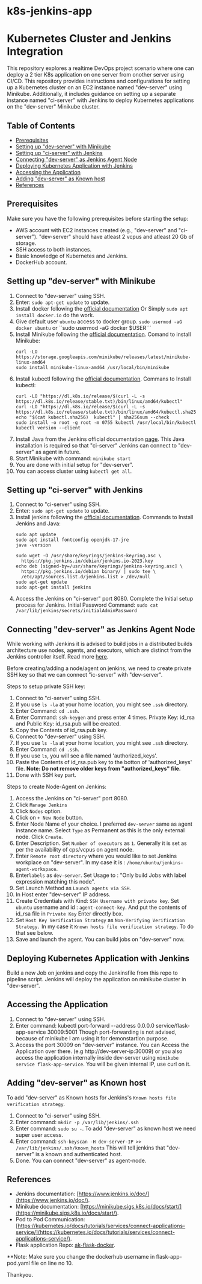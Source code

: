 # k8s-jenkins-app

# Kubernetes Cluster and Jenkins Integration

This repository explores a realtime DevOps project scenario where one can deploy a 2 tier K8s application on one server from onother server using CI/CD.
This repository provides instructions and configurations for setting up a Kubernetes cluster on an EC2 instance named "dev-server" using Minikube. Additionally, it includes guidance on setting up a separate instance named "ci-server" with Jenkins to deploy Kubernetes applications on the "dev-server" Minikube cluster.

## Table of Contents
- [Prerequisites](#prerequisites)
- [Setting up "dev-server" with Minikube](#setting-up-dev-server-with-minikube)
- [Setting up "ci-server" with Jenkins](#setting-up-ci-server-with-jenkins)
- [Connecting "dev-server" as Jenkins Agent Node](#connecting-dev-server-as-jenkins-agent-node)
- [Deploying Kubernetes Application with Jenkins](#deploying-kubernetes-application-with-jenkins)
- [Accessing the Application](#accessing-the-application)
- [Adding "dev-server" as Known host](#adding-dev-server-as-known-host)
- [References](#refernces)

  
## Prerequisites

Make sure you have the following prerequisites before starting the setup:

- AWS account with EC2 instances created (e.g., "dev-server" and "ci-server").
  "dev-server" should have atleast 2 vcpus and atleast 20 Gb of storage. 
- SSH access to both instances.
- Basic knowledge of Kubernetes and Jenkins.
- DockerHub account.

## Setting up "dev-server" with Minikube

1. Connect to "dev-server" using SSH.
2. Enter: ``` sudo apt-get update ``` to update.
3. Install docker following the [official documentation](https://docs.docker.com/engine/install/ubuntu/)
   Or Simply ``` sudo apt install docker.io ``` do the work.
4. Give default user ```ubuntu``` access to docker group.
   ```sudo usermod -aG docker ubuntu``` or ``sudo usermod -aG docker $USER```
5. Install Minikube following the [official documentation](https://minikube.sigs.k8s.io/docs/start/).
   Comand to install Minikube:
   ```
   curl -LO https://storage.googleapis.com/minikube/releases/latest/minikube-linux-amd64
   sudo install minikube-linux-amd64 /usr/local/bin/minikube

   ```
6. Install kubectl following the [official documentation](https://kubernetes.io/docs/tasks/tools/install-kubectl-linux/).
   Commans to Install kubectl:
   ```
   curl -LO "https://dl.k8s.io/release/$(curl -L -s https://dl.k8s.io/release/stable.txt)/bin/linux/amd64/kubectl"
   curl -LO "https://dl.k8s.io/release/$(curl -L -s https://dl.k8s.io/release/stable.txt)/bin/linux/amd64/kubectl.sha256"
   echo "$(cat kubectl.sha256)  kubectl" | sha256sum --check
   sudo install -o root -g root -m 0755 kubectl /usr/local/bin/kubectl
   kubectl version --client
   ```
8. Install Java from the Jenkins official documentation [page](https://www.jenkins.io/doc/book/installing/linux/).
   This Java installation is required so that "ci-server" Jenkins can connect to "dev-server" as agent in future.
9. Start Minikube with command: ```minikube start```
10. You are done with initial setup for "dev-server".
11. You can access cluster using ```kubectl get all```.


## Setting up "ci-server" with Jenkins

1. Connect to "ci-server" using SSH.
2. Enter: ``` sudo apt-get update ``` to update.
3. Install jenkins following the [official documentation](https://www.jenkins.io/doc/book/installing/linux/).
   Commands to Install Jenkins and Java:
   ```
   sudo apt update
   sudo apt install fontconfig openjdk-17-jre
   java -version
   ```
   ```
   sudo wget -O /usr/share/keyrings/jenkins-keyring.asc \
     https://pkg.jenkins.io/debian/jenkins.io-2023.key
   echo deb [signed-by=/usr/share/keyrings/jenkins-keyring.asc] \
     https://pkg.jenkins.io/debian binary/ | sudo tee \
     /etc/apt/sources.list.d/jenkins.list > /dev/null
   sudo apt-get update
   sudo apt-get install jenkins
   ```
4. Access the Jenkins on "ci-server" port 8080.
   Complete the Initial setup process for Jenkins.
   Initial Password Command: ```sudo cat /var/lib/jenkins/secrets/initialAdminPassword```


## Connecting "dev-server" as Jenkins Agent Node

While working with Jenkins it is advised to build jobs in a distributed builds architecture use nodes, agents, and executors, which are distinct from the Jenkins controller itself. Read more [here](https://www.jenkins.io/doc/book/managing/nodes/).

Before creating/adding a node/agent on jenkins, we need to create private SSH key so that we can connect "ic-server" with "dev-server".

Steps to setup private SSH key:
1. Connect to "ci-server" using SSH.
2. If you use ```ls -la``` at your home location, you might see ```.ssh``` directory.
3. Enter Command: ```cd .ssh```.
4. Enter Command: ```ssh-keygen``` and press enter 4 times.
   Private Key: id_rsa and Public Key: id_rsa.pub will be created.
5. Copy the Contents of id_rsa.pub key.
6. Connect to "dev-server" using SSH.
7. If you use ```ls -la``` at your home location, you might see ```.ssh``` directory.
8. Enter Command: ```cd .ssh```.
9. If you use ```ls```, you will see a file named 'authorized_keys'.
10. Paste the Contents of id_rsa.pub key to the botton of 'authorized_keys' file. **Note: Do not remove older keys from "authorized_keys" file.**
11. Done with SSH key part.

Steps to create Node-Agent on Jenkins:
1. Access the Jenkins on "ci-server" port 8080.
2. Click ```Manage Jenkins```
3. Click ```Nodes``` option.
4. Click on ```+ New Node``` button.
5. Enter Node Name of your choice. I preferred ```dev-server``` same as agent instance name. Select ```Type``` as Permanent as this is the only external node. Click ```Create```.
6. Enter Description. Set ```Number of executors``` as ```1```. Generally it is set as per the availability of cps/vcpus on agent node.
7. Enter ```Remote root directory``` where you would like to set Jenkins workplace on "dev-server". In my case it is : ```/home/ubuntu/jenkins-agent-workspace```.
8. Enter```labels``` as ```dev-server```. Set Usage to : "Only build Jobs with label expression matching this node".
9. Set Launch Method as ```Launch agents via SSH```.
10. In Host enter "dev-server" IP address.
11. Create Credentials with Kind: ```SSH Username with private key```.
    Set ```ubuntu``` username and id : ```agent-connect-key```. And put the contents of id_rsa file in ```Private Key``` Enter directly box.
12. Set ```Host Key Verification Strategy``` as ```Non-Verifying Verification Strategy.```
    In my case it ```Known hosts file verification strategy```. To do that see below.
14. Save and launch the agent. You can build jobs on "dev-server" now.


 ## Deploying Kubernetes Application with Jenkins

Build a new Job on jenkins and copy the Jenkinsfile from this repo to pipeline script. Jenkins will deploy the application on minikube cluster in "dev-server".


## Accessing the Application
1. Connect to "dev-server" using SSH.
2. Enter command: kubectl port-forward --address 0.0.0.0 service/flask-app-service 30009:5001
   Though port-forwarding is not advised, because of minikube I am using it for demonstartion purpose.
3. Access the port 30009 on "dev-server" instance. You can Access the Application over there. (e.g http://dev-server-ip:30009)
   or you also access the application internally inside dev-server using ```minikube service flask-app-service```. You will be given internal IP, use curl on it. 

## Adding "dev-server" as Known host

To add "dev-server" as Known hosts for Jenkins's ```Known hosts file verification strategy```.
1. Connect to "ci-server" using SSH.
2. Enter command: ```mkdir -p /var/lib/jenkins/.ssh```
3. Enter command: ```sudo su -```. To add "dev-server" as known host we need super user access.
4. Enter command: ```ssh-keyscan -H dev-server-IP >> /var/lib/jenkins/.ssh/known_hosts``` This will tell jenkins that "dev-server" is a known and authenticated host.
5. Done. You can connect "dev-server" as agent-node.


## References
- Jenkins documentation: [https://www.jenkins.io/doc/](https://www.jenkins.io/doc/).
- Minikube documentation: [https://minikube.sigs.k8s.io/docs/start/](https://minikube.sigs.k8s.io/docs/start/).
- Pod to Pod Communication: [https://kubernetes.io/docs/tutorials/services/connect-applications-service/](https://kubernetes.io/docs/tutorials/services/connect-applications-service/).
- Flask application Repo: [ak-flask-docker](https://github.com/Aniket-d-d/ak-flask-docker).

**Note: Make sure you change the dockerhub username in flask-app-pod.yaml file on line no 10.

Thankyou.
